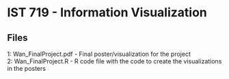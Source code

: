 # IST 719 - Information Visualization

## Files
1: Wan_FinalProject.pdf - Final poster/visualization for the project<br>
2: Wan_FinalProject.R - R code file with the code to create the visualizations in the posters
